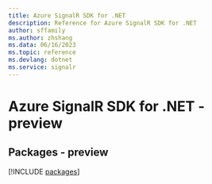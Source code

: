 ```yaml
---
title: Azure SignalR SDK for .NET
description: Reference for Azure SignalR SDK for .NET
author: sffamily
ms.author: zhshang
ms.data: 06/16/2023
ms.topic: reference
ms.devlang: dotnet
ms.service: signalr
---
```

# Azure SignalR SDK for .NET - preview
## Packages - preview
[!INCLUDE [packages](signalr-index.md)]